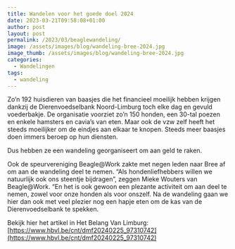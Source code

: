 ```yaml
---
title: Wandelen voor het goede doel 2024
date: 2023-03-21T09:58:08+01:00
author: post
layout: post
permalink: /2023/03/beaglewandeling/
image: /assets/images/blog/wandeling-bree-2024.jpg
image_thumb: /assets/images/blog/wandeling-bree-2024.jpg
categories:
  - Wandelingen
tags:
  - wandeling
---
```

Zo’n 192 huisdieren van baasjes die het financieel moeilijk hebben krijgen dankzij de Dierenvoedselbank Noord-Limburg toch elke dag en gevuld voederbakje. De organisatie voorziet zo’n 150 honden, een 30-tal poezen en enkele hamsters en cavia’s van eten. Maar ook de vzw zelf heeft het steeds moeilijker om de eindjes aan elkaar te knopen. Steeds meer baasjes doen immers beroep op hun diensten.

Dus hebben ze een wandeling georganiseert om aan geld te raken.

Ook de speurvereniging Beagle@Work zakte met negen leden naar Bree af om aan de wandeling deel te nemen. “Als hondenliefhebbers willen we natuurlijk ook ons steentje bijdragen”, zeggen Mieke Wouters van Beagle@Work. “En het is ook gewoon een plezante activiteit om aan deel te nemen, zowel voor onze honden als voor onszelf. Na de wandeling gaan we hier dan ook met veel plezier nog een hapje eten om de kas van de Dierenvoedselbank te spekken.

Bekijk hier het artikel in Het Belang Van Limburg: [https://www.hbvl.be/cnt/dmf20240225_97310742](https://www.hbvl.be/cnt/dmf20240225_97310742)